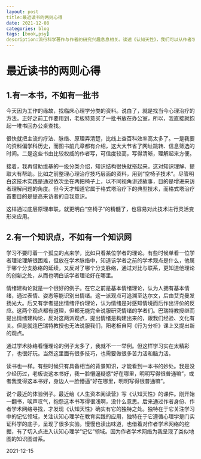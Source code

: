 ```yaml
---
layout: post
title:最近读书的两则心得
date: 2021-12-08
categories: blog
tags: [book,psy]
description:流行科学著作与作者的研究兴趣息息相关。读透《认知天性》，我们可以从作者学术背景入手。
---
```


# 最近读书的两则心得

## 1.有一本书，不如有一批书

今天因为工作的缘故，找临床心理学分类的资料。说白了，就是找当今心理治疗的方法。正好之前工作要用到，老板特意买了一批书放在办公室，所以，我直接就抱起一堆书回办公桌查找。

很快就把主流的疗法、脉络、原理弄清楚，比线上查百科效率高太多了。一是我要的资料偏学科历史，而图书前几章都有介绍，这大大节省了网址跳转、信息筛选的时间。二是这些书由比较权威的作者写，可信度较高，写得清晰，理解起来方便。

接着，我再借助维基的一级分类介绍，知识结构很快就搭起来。这对知识理解、提取大有帮助。比如之前整理心理治疗技巧层面的资料，用到“空椅子技术”。尽管明白这技术实践是通过依次坐在两把椅子上，以不同视角讲述故事，目的是增进来访者理解问题的角度。但今天才知道它属于格式塔治疗下的典型技术，而格式塔治疗首要目的是提高来访者的自我意识。

这样通过底层原理串联，就更明白“空椅子”的精髓了，也容易对此技术进行灵活变形来应用。

## 2.有一个知识点，不如有一个知识网

学习不要盯着一个孤立的点来学，比如只看某位学者的理论。有些时候单看一位学者理论理解很困难，但放在学术脉络中，知道该学者之前的学术观点是什么，他属于哪个分支脉络的延续，又反对了哪个分支脉络，通过对比与联系，更知道他理论的创新之处，从而也明白该学者理论好在哪里。

情绪建构论就是一个很好的例子。在它之前是基本情绪理论，认为人拥有基本情绪，通过表情、姿态等能识别出情绪。这一派观点可追溯至达尔文，后由艾克曼发扬光大。后又有学者提出情绪评价理论，认为情绪是对感知情境而后作出评价的反应。这两个观点都有道理，但都无能完全说服研究情绪的学者们。巴瑞特教授继而提出情绪建构论，反对这两派观点，提出情绪是构建出来的，跟我们经验、文化有关。但是就连巴瑞特教授也无法说服我们，阳老板自阿《行为分析》课上又提出新的观点。

通过学术脉络看懂理论的例子太多了，我就不一一举例。但这样学习实在太精彩了，也很好玩。当然这里面有很多技巧，也需要做很多苦力活和脑力活。

读书也一样。有些时候只有具备相当的背景知识，才能看到一本书的妙处。我是没少经历过，老板说这本书好，我一脸懵逼疑惑“好在哪里，明明写得很普通嘛”，或者我觉得这本书好，身边人一脸懵逼“好在哪里，明明写得很普通嘛”。

说个最近的体验例子。最近给《人生资本阅读营》写《认知天性》的课件。刚开始一翻书，唉声叹气，抱怨这本书写得很浅啊，没什么意思。后来通过作者身份、作者学术网络寻找，才发现《认知天性》确实有它的独特之处。独特在于它关注学习中的记忆领域，关注认知心理学在教育实践的应用，独特在于它遵循心理学是门实证科学的底子，呈现了很多实验。慢慢也读出味道，也借着对作者学术网络的挖掘，有了切入点进入认知心理学“记忆”领域。因为作者学术网络为我呈现了类似地图的知识图谱系。

2021-12-15

